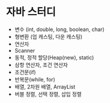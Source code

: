 # 자바 스터디

- 변수 (int, double, long, boolean, char)
- 형변환 (업 캐스팅, 다운 캐스팅)
- 연산자
- Scanner
- 동적, 정적 할당(Heap(new), static)
- 삼항 연산자, 조건 연산자
- 조건문(if)
- 반복문(while, for)
- 배열, 2차원 배열, ArrayList
- 버블 정렬, 선택 정렬, 삽입 정렬